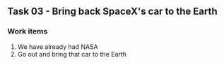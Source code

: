 ## Task 03 - Bring back SpaceX's car to the Earth

### Work items

1. We have already had NASA
2. Go out and bring that car to the Earth